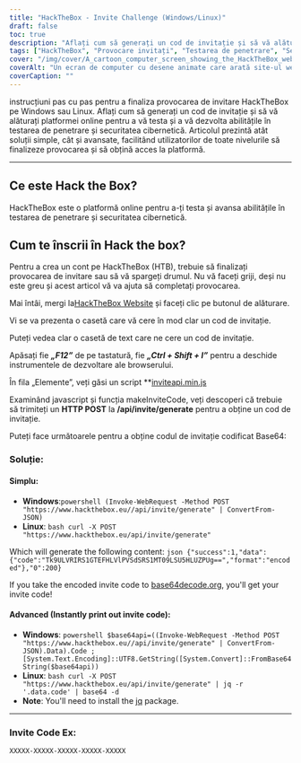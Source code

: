```yaml
---
title: "HackTheBox - Invite Challenge (Windows/Linux)"
draft: false
toc: true
description: "Aflați cum să generați un cod de invitație și să vă alăturați platformei online HackTheBox pentru a vă testa și îmbunătăți abilitățile în testarea de penetrare și securitatea cibernetică atât pe Windows, cât și pe Linux."
tags: ["HackTheBox", "Provocare invitați", "Testarea de penetrare", "Securitate cibernetică", "Windows", "Linux", "Platforma online", "HTTP POST", "Cod de invitație", "Codul Base64", "Powershell", "Linux Bash", "Decodare Base64", "Invitați la generarea codului", "Programare", "Dezvoltare web", "Tehnologie", "Securitate IT", "Instruire IT"]
cover: "/img/cover/A_cartoon_computer_screen_showing_the_HackTheBox_website.png"
coverAlt: "Un ecran de computer cu desene animate care arată site-ul web HackTheBox cu o ușă de seif descuiată cu o cheie, dezvăluind un trofeu sau o medalie, cu un fundal peisaj urban în schema de culori a siglei HackTheBox (albastru și alb)."
coverCaption: ""
---
```

 instrucțiuni pas cu pas pentru a finaliza provocarea de invitare HackTheBox pe Windows sau Linux. Aflați cum să generați un cod de invitație și să vă alăturați platformei online pentru a vă testa și a vă dezvolta abilitățile în testarea de penetrare și securitatea cibernetică. Articolul prezintă atât soluții simple, cât și avansate, facilitând utilizatorilor de toate nivelurile să finalizeze provocarea și să obțină acces la platformă.

______

## Ce este Hack the Box?

HackTheBox este o platformă online pentru a-ți testa și avansa abilitățile în testarea de penetrare și securitatea cibernetică.

## Cum te înscrii în Hack the box?

Pentru a crea un cont pe HackTheBox (HTB), trebuie să finalizați provocarea de invitare sau să vă spargeți drumul. Nu vă faceți griji, deși nu este greu și acest articol vă va ajuta să completați provocarea.

Mai întâi, mergi la[HackTheBox Website](https://hackthebox.eu) și faceți clic pe butonul de alăturare.

Vi se va prezenta o casetă care vă cere în mod clar un cod de invitație.

Puteți vedea clar o casetă de text care ne cere un cod de invitație.

Apăsați fie ***„F12”*** de pe tastatură, fie ***„Ctrl + Shift + I”*** pentru a deschide instrumentele de dezvoltare ale browserului.

În fila „Elemente”, veți găsi un script **[inviteapi.min.js](https://www.hackthebox.eu/js/inviteapi.min.js)

Examinând javascript și funcția makeInviteCode, veți descoperi că trebuie să trimiteți un **HTTP POST** la **/api/invite/generate** pentru a obține un cod de invitație.

Puteți face următoarele pentru a obține codul de invitație codificat Base64:

### Soluție:

#### Simplu:
- **Windows**:```powershell (Invoke-WebRequest -Method POST "https://www.hackthebox.eu//api/invite/generate" | ConvertFrom-JSON) ```
- **Linux**: ```bash curl -X POST "https://www.hackthebox.eu/api/invite/generate" ```

Which will generate the following content: ```json {"success":1,"data":{"code":"Tk9ULVRIRS1GTEFHLVlPVSdSRS1MT09LSU5HLUZPUg==","format":"encoded"},"0":200} ```

If you take the encoded invite code to [base64decode.org](https://www.base64decode.org/), you'll get your invite code!

#### Advanced (Instantly print out invite code):
 - **Windows**: ```powershell $base64api=((Invoke-WebRequest -Method POST "https://www.hackthebox.eu//api/invite/generate" | ConvertFrom-JSON).Data).Code ; [System.Text.Encoding]::UTF8.GetString([System.Convert]::FromBase64String($base64api)) ```
- **Linux**: ```bash curl -X POST "https://www.hackthebox.eu/api/invite/generate" | jq -r '.data.code' | base64 -d ```
 - **Note**: You'll need to install the [jq](https://stedolan.github.io/jq/download/) package.

______

### Invite Code Ex:
```XXXXX-XXXXX-XXXXX-XXXXX-XXXXX```


